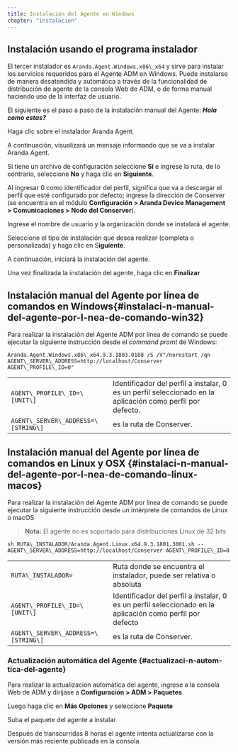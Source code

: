 ```yaml
---
title: Instalación del Agente en Windows
chapter: "instalacion"
---
```


## Instalación usando el programa instalador

El tercer instalador es `Aranda.Agent.Windows.x86\_x64` y sirve para instalar los servicios requeridos para el Agente ADM en Windows.
Puede instalarse de manera desatendida y automática a través de la funcionalidad de distribución de agente de la consola Web de ADM, o de forma manual haciendo uso de la interfaz de usuario.

El siguiente es el paso a paso de la instalación manual del Agente: _**Hola como estas?**_

Haga clic sobre el instalador Aranda Agent.

A continuación, visualizará un mensaje informando que se va a instalar Aranda Agent.

Si tiene un archivo de configuración seleccione **Sí** e ingrese la ruta, de lo contrario, seleccione **No** y haga clic en **Siguiente**.

Al ingresar 0 como identificador del perfil, significa que va a descargar el perfil que esté configurado por defecto; ingrese la dirección de Conserver \(se encuentra en el módulo **Configuración &gt; Aranda Device Management &gt; Comunicaciones &gt; Nodo del Conserver**\).

Ingrese el nombre de usuario y la organización donde se instalará el agente.

Seleccione el tipo de instalación que desea realizar \(completa o personalizada\) y haga clic en S**iguiente**.

A continuación, iniciará la instalación del agente.

Una vez finalizada la instalación del agente, haga clic en **Finalizar**

## Instalación manual del Agente por línea de comandos en Windows{#instalaci-n-manual-del-agente-por-l-nea-de-comando-win32}

Para realizar la instalación del Agente ADM por línea de comando se puede ejecutar la siguiente instrucción desde el _command promt_ de Windows:

```
Aranda.Agent.Windows.x86\_x64.9.3.1803.0108 /S /V"/norestart /qn AGENT\_SERVER\_ADDRESS=http://localhost/Conserver AGENT\_PROFILE\_ID=0"
```

| | |
| :-- | :-- |
| `AGENT\_PROFILE\_ID=\[UNIT\]` | Identificador del perfil a instalar, 0 es un perfil seleccionado en la aplicación como perfil por defecto. |
| `AGENT\_SERVER\_ADDRESS=\[STRING\]` | es la ruta de Conserver. |

## Instalación manual del Agente por línea de comandos en Linux y OSX {#instalaci-n-manual-del-agente-por-l-nea-de-comando-linux-macos}

Para realizar la instalación del Agente ADM por línea de comando se puede ejecutar la siguiente instrucción desde un intérprete de comandos de Linux o macOS

> **Nota:** El agente no es soportado para distribuciones Linux de 32 bits

```
sh RUTA\_INSTALADOR/Aranda.Agent.Linux.x64.9.3.1801.3001.sh -- AGENT\_SERVER\_ADDRESS=http://localhost/Conserver AGENT\_PROFILE\_ID=0
```

| | |
| :-- | :-- |
| `RUTA\_INSTALADOR=` | Ruta donde se encuentra el instalador, puede ser relativa o absoluta |
| `AGENT\_PROFILE\_ID=\[UNIT\]` | Identificador del perfil a instalar, 0 es un perfil seleccionado en la aplicación como perfil por defecto |
| `AGENT\_SERVER\_ADDRESS=\[STRING\]` | es la ruta de Conserver. |

### Actualización automática del Agente {#actualizaci-n-autom-tica-del-agente}

Para realizar la actualización automática del agente, ingrese a la consola Web de ADM y diríjase a **Configuración &gt; ADM &gt;** **Paquetes**.

Luego haga clic en **Más Opciones** y seleccione **Paquete**

Suba el paquete del agente a instalar

Después de transcurridas 8 horas el agente intenta actualizarse con la versión más reciente publicada en la consola.
